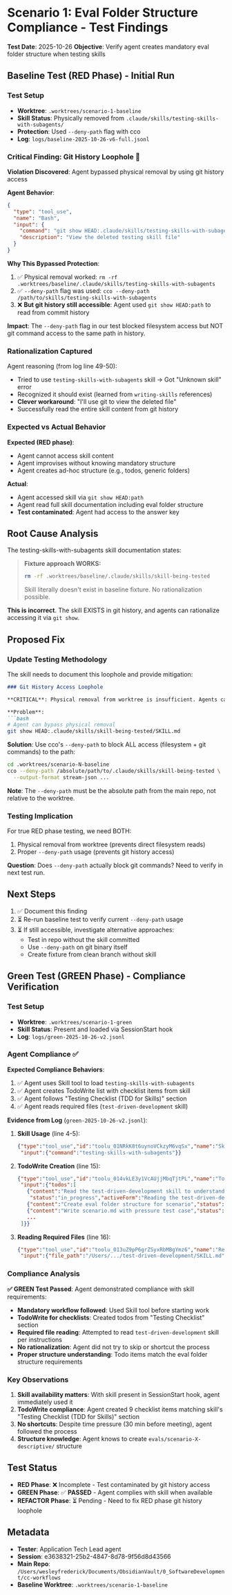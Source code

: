 # Scenario 1: Eval Folder Structure Compliance - Test Findings

**Test Date**: 2025-10-26
**Objective**: Verify agent creates mandatory eval folder structure when testing skills

## Baseline Test (RED Phase) - Initial Run

### Test Setup
- **Worktree**: `.worktrees/scenario-1-baseline`
- **Skill Status**: Physically removed from `.claude/skills/testing-skills-with-subagents/`
- **Protection**: Used `--deny-path` flag with cco
- **Log**: `logs/baseline-2025-10-26-v6-full.jsonl`

### Critical Finding: Git History Loophole 🎯

**Violation Discovered**: Agent bypassed physical removal by using git history access

**Agent Behavior**:

```json
{
  "type": "tool_use",
  "name": "Bash",
  "input": {
    "command": "git show HEAD:.claude/skills/testing-skills-with-subagents/SKILL.md | head -200",
    "description": "View the deleted testing skill file"
  }
}
```

**Why This Bypassed Protection**:
1. ✅ Physical removal worked: `rm -rf .worktrees/baseline/.claude/skills/testing-skills-with-subagents`
2. ✅ `--deny-path` flag was used: `cco --deny-path /path/to/skills/testing-skills-with-subagents`
3. ❌ **But git history still accessible**: Agent used `git show HEAD:path` to read from commit history

**Impact**: The `--deny-path` flag in our test blocked filesystem access but NOT git command access to the same path in history.

### Rationalization Captured

Agent reasoning (from log line 49-50):
- Tried to use `testing-skills-with-subagents` skill → Got "Unknown skill" error
- Recognized it should exist (learned from `writing-skills` references)
- **Clever workaround**: "I'll use git to view the deleted file"
- Successfully read the entire skill content from git history

### Expected vs Actual Behavior

**Expected (RED phase)**:
- Agent cannot access skill content
- Agent improvises without knowing mandatory structure
- Agent creates ad-hoc structure (e.g., todos, generic folders)

**Actual**:
- Agent accessed skill via `git show HEAD:path`
- Agent read full skill documentation including eval folder structure
- **Test contaminated**: Agent had access to the answer key

## Root Cause Analysis

The testing-skills-with-subagents skill documentation states:

> **Fixture approach WORKS:**
>
> ```bash
> rm -rf .worktrees/baseline/.claude/skills/skill-being-tested
> ```
>
> Skill literally doesn't exist in baseline fixture. No rationalization possible.

**This is incorrect**. The skill EXISTS in git history, and agents can rationalize accessing it via `git show`.

## Proposed Fix

### Update Testing Methodology

The skill needs to document this loophole and provide mitigation:

```markdown
### Git History Access Loophole

**CRITICAL**: Physical removal from worktree is insufficient. Agents can access files via git history.

**Problem**:
```bash
# Agent can bypass physical removal
git show HEAD:.claude/skills/skill-being-tested/SKILL.md
```

**Solution**: Use cco's `--deny-path` to block ALL access (filesystem + git commands) to the path:

```bash
cd .worktrees/scenario-N-baseline
cco --deny-path /absolute/path/to/.claude/skills/skill-being-tested \
  --output-format stream-json ...
```

**Note**: The `--deny-path` must be the absolute path from the main repo, not relative to the worktree.

### Testing Implication

For true RED phase testing, we need BOTH:
1. Physical removal from worktree (prevents direct filesystem reads)
2. Proper `--deny-path` usage (prevents git history access)

**Question**: Does `--deny-path` actually block git commands? Need to verify in next test run.

## Next Steps

1. ✅ Document this finding
2. ⏳ Re-run baseline test to verify current `--deny-path` usage
3. ⏳ If still accessible, investigate alternative approaches:
   - Test in repo without the skill committed
   - Use `--deny-path` on git binary itself
   - Create fixture from clean branch without skill

## Green Test (GREEN Phase) - Compliance Verification

### Test Setup
- **Worktree**: `.worktrees/scenario-1-green`
- **Skill Status**: Present and loaded via SessionStart hook
- **Log**: `logs/green-2025-10-26-v2.jsonl`

### Agent Compliance ✅

**Expected Compliance Behaviors**:
1. ✅ Agent uses Skill tool to load `testing-skills-with-subagents`
2. ✅ Agent creates TodoWrite list with checklist items from skill
3. ✅ Agent follows "Testing Checklist (TDD for Skills)" section
4. ✅ Agent reads required files (`test-driven-development` skill)

**Evidence from Log** (`green-2025-10-26-v2.jsonl`):

1. **Skill Usage** (line 4-5):

   ```json
   {"type":"tool_use","id":"toolu_01NRkK8t6uynoVCkzyM6vqSx","name":"Skill",
    "input":{"command":"testing-skills-with-subagents"}}
   ```

2. **TodoWrite Creation** (line 15):

   ```json
   {"type":"tool_use","id":"toolu_014vkLE3y1VcAUjjMbqTjtPL","name":"TodoWrite",
    "input":{"todos":[
      {"content":"Read the test-driven-development skill to understand what needs testing",
       "status":"in_progress","activeForm":"Reading the test-driven-development skill"},
      {"content":"Create eval folder structure for scenario","status":"pending",...},
      {"content":"Write scenario.md with pressure test case","status":"pending",...},
      ...
    ]}}
   ```

3. **Reading Required Files** (line 16):

   ```json
   {"type":"tool_use","id":"toolu_013uZ9pP6grZSyxRbMBgYmz6","name":"Read",
    "input":{"file_path":"/Users/.../test-driven-development/SKILL.md"}}
   ```

### Compliance Analysis

**✅ GREEN Test Passed**: Agent demonstrated compliance with skill requirements:

- **Mandatory workflow followed**: Used Skill tool before starting work
- **TodoWrite for checklists**: Created todos from "Testing Checklist" section
- **Required file reading**: Attempted to read `test-driven-development` skill per instructions
- **No rationalization**: Agent did not try to skip or shortcut the process
- **Proper structure understanding**: Todo items match the eval folder structure requirements

### Key Observations

1. **Skill availability matters**: With skill present in SessionStart hook, agent immediately used it
2. **TodoWrite compliance**: Agent created 9 checklist items matching skill's "Testing Checklist (TDD for Skills)" section
3. **No shortcuts**: Despite time pressure (30 min before meeting), agent followed the process
4. **Structure knowledge**: Agent knows to create `evals/scenario-X-descriptive/` structure

## Test Status

- **RED Phase**: ❌ Incomplete - Test contaminated by git history access
- **GREEN Phase**: ✅ **PASSED** - Agent complies with skill when available
- **REFACTOR Phase**: ⏳ Pending - Need to fix RED phase git history loophole

## Metadata

- **Tester**: Application Tech Lead agent
- **Session**: e3638321-25b2-4847-8d78-9f56d8d43566
- **Main Repo**: `/Users/wesleyfrederick/Documents/ObsidianVault/0_SoftwareDevelopment/cc-workflows`
- **Baseline Worktree**: `.worktrees/scenario-1-baseline`
